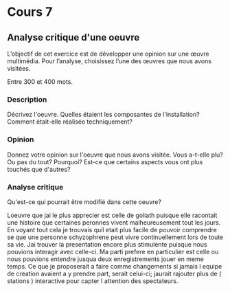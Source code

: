 # Cours 7
## Analyse critique d'une oeuvre

L’objectif de cet exercice est de développer une opinion sur une œuvre multimédia. Pour l’analyse, choisissez l’une des œuvres que nous avons visitées. 

Entre 300 et 400 mots. 

### Description
Décrivez l'oeuvre. Quelles étaient les composantes de l'installation? Comment était-elle réalisée techniquement? 

### Opinion
Donnez votre opinion sur l'oeuvre que nous avons visitée. Vous a-t-elle plu? Ou pas du tout? Pourquoi? Est-ce que certains aspects vous ont plus touchés que d'autres? 

### Analyse critique
Qu'est-ce qui pourrait être modifié dans cette oeuvre? 


Loeuvre que jai le plus apprecier est celle de goliath puisque elle racontait une histoire que certaines peronnes vivent malheureusement tout les jours. En voyant tout cela je trouvais quil etait plus facile de pouvoir comprendre se que une personne schyzophrene peut vivre continuellement lors de toute sa vie. Jai trouver la presentation encore plus stimulente puisque nous pouvions interagir avec celle-ci. Ma parti prefere en particulier est celle ou nous pouvions entendre jusqua deux enregistrements jouer en meme temps. Ce que je proposerait a faire comme changements si jamais l equipe de creation avaient a y prendre part, serait celui-ci; jaurait rajouter plus de ( stations ) interactive pour capter l attention des spectateurs.
